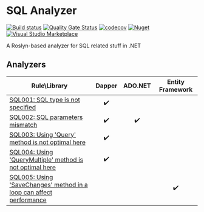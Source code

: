 # SQL Analyzer

[![Build status](https://ci.appveyor.com/api/projects/status/wbpd1xk21drdqy0t?svg=true)](https://ci.appveyor.com/project/olsh/sql-analyzer-net)
[![Quality Gate Status](https://sonarcloud.io/api/project_badges/measure?project=sql-analyzer-net&metric=alert_status)](https://sonarcloud.io/dashboard?id=sql-analyzer-net)
[![codecov](https://codecov.io/gh/olsh/sql-analyzer-net/branch/master/graph/badge.svg)](https://codecov.io/gh/olsh/sql-analyzer-net)
[![Nuget](https://img.shields.io/nuget/v/SqlAnalyzer.Net)](https://www.nuget.org/packages/SqlAnalyzer.Net/)
[![Visual Studio Marketplace](https://img.shields.io/visual-studio-marketplace/v/olsh.sqlanalyzer?label=VS%20Market)](https://marketplace.visualstudio.com/items?itemName=olsh.sqlanalyzer)


A Roslyn-based analyzer for SQL related stuff in .NET

## Analyzers

| Rule\Library                                                                           |       Dapper       |       ADO.NET      |  Entity Framework  |
|----------------------------------------------------------------------------------------|:------------------:|:------------------:|:------------------:|
| [SQL001: SQL type is not specified](rules/SQL001.md)                                   | :heavy_check_mark: |                    |                    |
| [SQL002: SQL parameters mismatch](rules/SQL002.md)                                     | :heavy_check_mark: | :heavy_check_mark: |                    |
| [SQL003: Using 'Query' method is not optimal here](rules/SQL003.md)                    | :heavy_check_mark: |                    |                    |
| [SQL004: Using 'QueryMultiple' method is not optimal here](rules/SQL004.md)            | :heavy_check_mark: |                    |                    |
| [SQL005: Using 'SaveChanges' method in a loop can affect performance](rules/SQL005.md) |                    |                    | :heavy_check_mark: |
